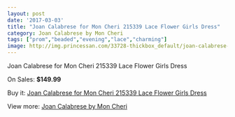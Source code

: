 ```yaml
---
layout: post
date: '2017-03-03'
title: "Joan Calabrese for Mon Cheri 215339 Lace Flower Girls Dress"
category: Joan Calabrese by Mon Cheri
tags: ["prom","beaded","evening","lace","charming"]
image: http://img.princessan.com/33728-thickbox_default/joan-calabrese-for-mon-cheri-215339-lace-flower-girls-dress.jpg
---
```

Joan Calabrese for Mon Cheri 215339 Lace Flower Girls Dress

On Sales: **$149.99**
<a href="https://www.princessan.com/en/15709-joan-calabrese-for-mon-cheri-215339-lace-flower-girls-dress.html"><amp-img layout="responsive" width="600" height="600" src="//img.princessan.com/33728-thickbox_default/joan-calabrese-for-mon-cheri-215339-lace-flower-girls-dress.jpg" alt="Joan Calabrese for Mon Cheri 215339 Lace Flower Girls Dress 0" /></a>

Buy it: [Joan Calabrese for Mon Cheri 215339 Lace Flower Girls Dress](https://www.princessan.com/en/15709-joan-calabrese-for-mon-cheri-215339-lace-flower-girls-dress.html "Joan Calabrese for Mon Cheri 215339 Lace Flower Girls Dress")

View more: [Joan Calabrese by Mon Cheri](https://www.princessan.com/en/118- "Joan Calabrese by Mon Cheri")